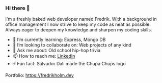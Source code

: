 ### Hi there 🫵

I'm a freshly baked web developer named Fredrik. With a background in office management I now strive to keep my code as neat as possible. Always eager to deepen my knowledge and sharpen my coding skills.

- 🌱 I’m currently learning: Express, Mongo DB
- 👯 I’m looking to collaborate on: Web projects of any kind
- 💬 Ask me about: Old school hip-hop trivia
- 📫 How to reach me: [LinkedIn](https://www.linkedin.com/in/karlfredrikholm/)
- ⚡ Fun fact: Salvador Dalí made the Chupa Chups logo

Portfolio: https://fredrikholm.dev
